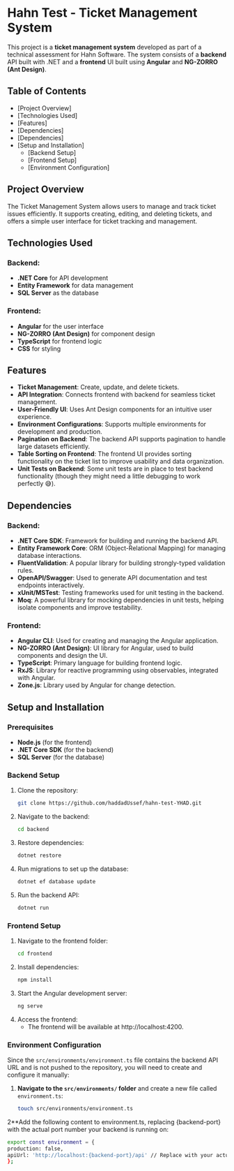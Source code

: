 # Hahn Test - Ticket Management System

This project is a **ticket management system** developed as part of a technical assessment for Hahn Software. The system consists of a **backend** API built with .NET and a **frontend** UI built using **Angular** and **NG-ZORRO (Ant Design)**.

## Table of Contents
- [Project Overview]
- [Technologies Used]
- [Features]
- [Dependencies]
- [Dependencies]
- [Setup and Installation]
  - [Backend Setup]
  - [Frontend Setup]
  - [Environment Configuration]


## Project Overview

The Ticket Management System allows users to manage and track ticket issues efficiently. It supports creating, editing, and deleting tickets, and offers a simple user interface for ticket tracking and management.

## Technologies Used

### Backend:
- **.NET Core** for API development
- **Entity Framework** for data management
- **SQL Server** as the database

### Frontend:
- **Angular** for the user interface
- **NG-ZORRO (Ant Design)** for component design
- **TypeScript** for frontend logic
- **CSS** for styling

## Features
- **Ticket Management**: Create, update, and delete tickets.
- **API Integration**: Connects frontend with backend for seamless ticket management.
- **User-Friendly UI**: Uses Ant Design components for an intuitive user experience.
- **Environment Configurations**: Supports multiple environments for development and production.
- **Pagination on Backend**: The backend API supports pagination to handle large datasets efficiently.
- **Table Sorting on Frontend**: The frontend UI provides sorting functionality on the ticket list to improve usability and data organization.
- **Unit Tests on Backend**: Some unit tests are in place to test backend functionality (though they might need a little debugging to work perfectly 😅).

## Dependencies

### Backend:
- **.NET Core SDK**: Framework for building and running the backend API.
- **Entity Framework Core**: ORM (Object-Relational Mapping) for managing database interactions.
- **FluentValidation**: A popular library for building strongly-typed validation rules.
- **OpenAPI/Swagger**: Used to generate API documentation and test endpoints interactively.
- **xUnit/MSTest**: Testing frameworks used for unit testing in the backend.
- **Moq**: A powerful library for mocking dependencies in unit tests, helping isolate components and improve testability.

### Frontend:
- **Angular CLI**: Used for creating and managing the Angular application.
- **NG-ZORRO (Ant Design)**: UI library for Angular, used to build components and design the UI.
- **TypeScript**: Primary language for building frontend logic.
- **RxJS**: Library for reactive programming using observables, integrated with Angular.
- **Zone.js**: Library used by Angular for change detection.

## Setup and Installation

### Prerequisites
- **Node.js** (for the frontend)
- **.NET Core SDK** (for the backend)
- **SQL Server** (for the database)

### Backend Setup
1. Clone the repository:
   ```bash
   git clone https://github.com/haddadUssef/hahn-test-YHAD.git
2. Navigate to the backend:
   ```bash
   cd backend
3. Restore dependencies:
   ```bash
   dotnet restore
4. Run migrations to set up the database:
   ```bash
   dotnet ef database update
5. Run the backend API:
   ```bash
   dotnet run

### Frontend Setup
1. Navigate to the frontend folder:
   ```bash
   cd frontend
2. Install dependencies:
   ```bash
   npm install
3. Start the Angular development server:
   ```bash
   ng serve
4. Access the frontend:
   - The frontend will be available at http://localhost:4200.

### Environment Configuration

Since the `src/environments/environment.ts` file contains the backend API URL and is not pushed to the repository, you will need to create and configure it manually:

1. **Navigate to the `src/environments/` folder** and create a new file called `environment.ts`:
   ```bash
   touch src/environments/environment.ts
2**Add the following content to environment.ts, replacing {backend-port} with the actual port number your backend is running on:
   ```bash
export const environment = {
   production: false,
   apiUrl: 'http://localhost:{backend-port}/api' // Replace with your actual backend URL
   };

